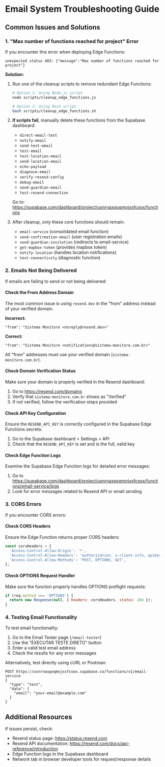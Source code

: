 
# Email System Troubleshooting Guide

## Common Issues and Solutions

### 1. "Max number of functions reached for project" Error

If you encounter this error when deploying Edge Functions:

```
unexpected status 403: {"message":"Max number of functions reached for project"}
```

**Solution:**
1. Run one of the cleanup scripts to remove redundant Edge Functions:

   ```bash
   # Option 1: Using Node.js script
   node scripts/cleanup_edge_functions.js

   # Option 2: Using Bash script
   bash scripts/cleanup_edge_functions.sh
   ```

2. **If scripts fail**, manually delete these functions from the Supabase dashboard:
   - `direct-email-test`
   - `notify-email`
   - `send-test-email`
   - `test-email`
   - `test-location-email`
   - `send-location-email`
   - `echo-payload`
   - `diagnose-email`
   - `verify-resend-config`
   - `debug-email`
   - `send-guardian-email`
   - `test-resend-connection`

   Go to: https://supabase.com/dashboard/project/usnrnaxpoqmojxsfcoox/functions

3. After cleanup, only these core functions should remain:
   - `email-service` (consolidated email function)
   - `send-confirmation-email` (user registration emails)
   - `send-guardian-invitation` (redirects to email-service)
   - `get-mapbox-token` (provides mapbox token)
   - `notify-location` (handles location notifications)
   - `test-connectivity` (diagnostic function)

### 2. Emails Not Being Delivered

If emails are failing to send or not being delivered:

#### Check the From Address Domain

The most common issue is using `resend.dev` in the "from" address instead of your verified domain.

**Incorrect:**
```
"from": "Sistema Monitore <noreply@resend.dev>"
```

**Correct:**
```
"from": "Sistema Monitore <notifications@sistema-monitore.com.br>"
```

All "from" addresses must use your verified domain (`sistema-monitore.com.br`).

#### Check Domain Verification Status

Make sure your domain is properly verified in the Resend dashboard:
1. Go to https://resend.com/domains
2. Verify that `sistema-monitore.com.br` shows as "Verified"
3. If not verified, follow the verification steps provided

#### Check API Key Configuration

Ensure the `RESEND_API_KEY` is correctly configured in the Supabase Edge Functions secrets:
1. Go to the Supabase dashboard > Settings > API
2. Check that the `RESEND_API_KEY` is set and is the full, valid key

#### Check Edge Function Logs

Examine the Supabase Edge Function logs for detailed error messages:
1. Go to https://supabase.com/dashboard/project/usnrnaxpoqmojxsfcoox/functions/email-service/logs
2. Look for error messages related to Resend API or email sending

### 3. CORS Errors

If you encounter CORS errors:

#### Check CORS Headers

Ensure the Edge Function returns proper CORS headers:
```javascript
const corsHeaders = {
  'Access-Control-Allow-Origin': '*',
  'Access-Control-Allow-Headers': 'authorization, x-client-info, apikey, content-type',
  'Access-Control-Allow-Methods': 'POST, OPTIONS, GET',
};
```

#### Check OPTIONS Request Handler

Make sure the function properly handles OPTIONS preflight requests:
```javascript
if (req.method === 'OPTIONS') {
  return new Response(null, { headers: corsHeaders, status: 204 });
}
```

### 4. Testing Email Functionality

To test email functionality:

1. Go to the Email Tester page (`/email-tester`)
2. Use the "EXECUTAR TESTE DIRETO" button
3. Enter a valid test email address
4. Check the results for any error messages

Alternatively, test directly using cURL or Postman:
```
POST https://usnrnaxpoqmojxsfcoox.supabase.co/functions/v1/email-service
{
  "type": "test",
  "data": {
    "email": "your-email@example.com"
  }
}
```

## Additional Resources

If issues persist, check:

- Resend status page: https://status.resend.com
- Resend API documentation: https://resend.com/docs/api-reference/introduction
- Edge Function logs in the Supabase dashboard
- Network tab in browser developer tools for request/response details
